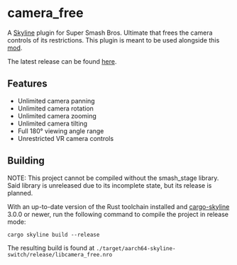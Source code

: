# camera_free

A [Skyline](https://github.com/skyline-dev/skyline) plugin for Super Smash Bros. Ultimate that frees the camera controls of its restrictions. This plugin is meant to be used alongside this [mod](https://gamebanana.com/mods/38659).

The latest release can be found [here](https://github.com/ThatNintendoNerd/camera_free/releases).

## Features

- Unlimited camera panning
- Unlimited camera rotation
- Unlimited camera zooming
- Unlimited camera tilting
- Full 180° viewing angle range
- Unrestricted VR camera controls

## Building

NOTE: This project cannot be compiled without the smash_stage library. Said library is unreleased due to its incomplete state, but its release is planned.

With an up-to-date version of the Rust toolchain installed and [cargo-skyline](https://github.com/jam1garner/cargo-skyline) 3.0.0 or newer, run the following command to compile the project in release mode:

```
cargo skyline build --release
```

The resulting build is found at `./target/aarch64-skyline-switch/release/libcamera_free.nro`
